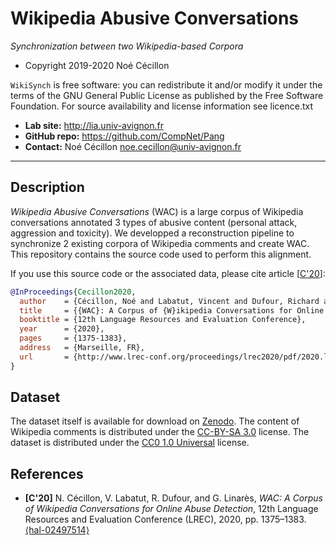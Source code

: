 Wikipedia Abusive Conversations
===================
*Synchronization between two Wikipedia-based Corpora*

* Copyright 2019-2020 Noé Cécillon

`WikiSynch` is free software: you can redistribute it and/or modify it under the terms of the GNU General Public License as published by the Free Software Foundation. For source availability and license information see licence.txt

* **Lab site:** http://lia.univ-avignon.fr
* **GitHub repo:** https://github.com/CompNet/Pang
* **Contact:** Noé Cécillon <noe.cecillon@univ-avignon.fr>

-------------------------------------------------------------------------

## Description
*Wikipedia Abusive Conversations* (WAC) is a large corpus of Wikipedia conversations annotated 3 types of abusive content (personal attack, aggression and toxicity). We developped a reconstruction pipeline to synchronize 2 existing corpora of Wikipedia comments and create WAC. This repository contains the source code used to perform this alignment.

If you use this source code or the associated data, please cite article [[C'20](#references)]:
```bibtex
@InProceedings{Cecillon2020,
  author    = {Cécillon, Noé and Labatut, Vincent and Dufour, Richard and Linarès, Georges},
  title     = {{WAC}: A Corpus of {W}ikipedia Conversations for Online Abuse Detection},
  booktitle = {12th Language Resources and Evaluation Conference},
  year      = {2020},
  pages     = {1375-1383},
  address   = {Marseille, FR},
  url       = {http://www.lrec-conf.org/proceedings/lrec2020/pdf/2020.lrec-1.172.pdf},
}
```


## Dataset
The dataset itself is available for download on [Zenodo](https://doi.org/10.5281/zenodo.6817093). 
The content of Wikipedia comments is distributed under the [CC-BY-SA 3.0](https://creativecommons.org/licenses/by-sa/3.0/) license. The dataset is distributed under the [CC0 1.0 Universal](https://creativecommons.org/publicdomain/zero/1.0/) license.

## References
* **[C'20]** N. Cécillon, V. Labatut, R. Dufour, and G. Linarès, *WAC: A Corpus of Wikipedia Conversations for Online Abuse Detection*, 12th Language Resources and Evaluation Conference (LREC), 2020, pp. 1375–1383. [⟨hal-02497514⟩](https://hal.archives-ouvertes.fr/hal-02497514) 
